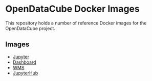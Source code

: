 # OpenDataCube Docker Images
This repository holds a number of reference Docker images for the OpenDataCube project.

## Images

* [Jupyter](jupyter/readme.md)
* [Dashboard](dashboard/readme.md)
* [WMS](wms/readme.md)
* [JupyterHub](jupyterhub/readme.md)
